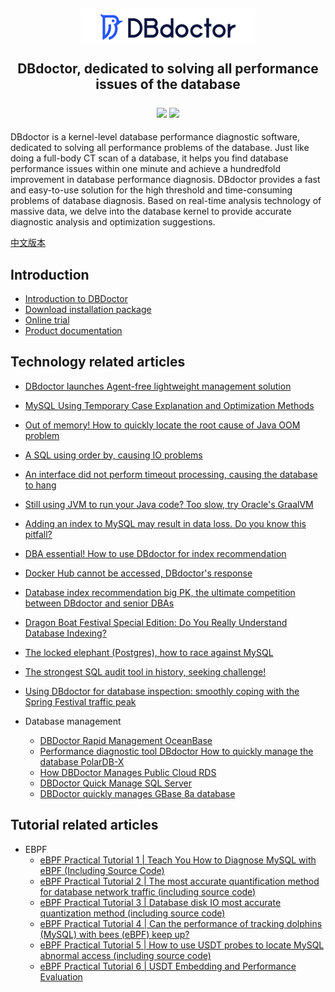 <h2 align="center">

  <img width="280" src="./images/logo.png" >
    <p> DBdoctor, dedicated to solving all performance issues of the database </p>

  <div align="center">
    <a>
        <img src="https://img.shields.io/badge/author-DBdoctor-DAS.svg">
    </a>
    <a>
        <img src="https://img.shields.io/github/license/DBdoctor-DAS/DBdoctor.svg">
    </a>
  </div>
</h2>
DBdoctor is a kernel-level database performance diagnostic software, dedicated to solving all performance problems of the database.
Just like doing a full-body CT scan of a database, it helps you find database performance issues within one minute and achieve a hundredfold improvement in database performance diagnosis.
DBdoctor provides a fast and easy-to-use solution for the high threshold and time-consuming problems of database diagnosis.
Based on real-time analysis technology of massive data, we delve into the database kernel to provide accurate diagnostic analysis and optimization suggestions.

[中文版本](./README.CN.md)

## Introduction

- [Introduction to DBDoctor](https://github.com/DBdoctor-DAS/DBdoctor/blob/main/articles/EnglishVsersion/dbdoctor-introduce.md)
- [Download installation package](https://www.dbdoctor.cn/h-col-133.html)
- [Online trial](https://demo.dbdoctor.cn/)
- [Product documentation](https://demo.dbdoctor.cn/modules/dbDoctor/mdPreview/index.html?readme=help#/)

## Technology related articles
- [DBdoctor launches Agent-free lightweight management solution](https://github.com/DBdoctor-DAS/DBdoctor/blob/main/articles/EnglishVsersion/DbdoctorIntroducesAgentlessLightweightManagementSolution.md)
- [MySQL Using Temporary Case Explanation and Optimization Methods](https://github.com/DBdoctor-DAS/DBdoctor/blob/main/articles/EnglishVsersion/MySQLUsingTemporary.md)
- [Out of memory! How to quickly locate the root cause of Java OOM problem](https://github.com/DBdoctor-DAS/DBdoctor/blob/main/articles/EnglishVsersion/OutOfMemory.md)
- [A SQL using order by, causing IO problems](https://github.com/DBdoctor-DAS/DBdoctor/blob/main/articles/EnglishVsersion/AnSqlLineUsesOrderBy.md)
- [An interface did not perform timeout processing, causing the database to hang](https://github.com/DBdoctor-DAS/DBdoctor/blob/main/articles/EnglishVsersion/AnInterfaceDidNotTimeOut.md)
- [Still using JVM to run your Java code? Too slow, try Oracle's GraalVM](https://github.com/DBdoctor-DAS/DBdoctor/blob/main/articles/EnglishVsersion/StillRunningYourJavaCodeWithTheJvm.md)
- [Adding an index to MySQL may result in data loss. Do you know this pitfall?](https://github.com/DBdoctor-DAS/DBdoctor/blob/main/articles/EnglishVsersion/MysqlCanLoseDataByAddingAnIndex.md)
- [DBA essential! How to use DBdoctor for index recommendation](https://github.com/DBdoctor-DAS/DBdoctor/blob/main/articles/EnglishVsersion/HowDoIUseDbdoctorForIndexRecommendations.md)
- [Docker Hub cannot be accessed, DBdoctor's response](https://github.com/DBdoctor-DAS/DBdoctor/blob/main/articles/EnglishVsersion/DockerhubCannotBeAccessed.md)
- [Database index recommendation big PK, the ultimate competition between DBdoctor and senior DBAs](https://github.com/DBdoctor-DAS/DBdoctor/blob/main/articles/EnglishVsersion/DatabaseIndexRecommendedLargePk.md)
- [Dragon Boat Festival Special Edition: Do You Really Understand Database Indexing?](https://github.com/DBdoctor-DAS/DBdoctor/blob/main/articles/EnglishVsersion/DoYouReallyKnowAnythingAboutDatabaseIndexing.md)
- [The locked elephant (Postgres), how to race against MySQL](https://github.com/DBdoctor-DAS/DBdoctor/blob/main/articles/EnglishVsersion/TheChainedElephant.md)
- [The strongest SQL audit tool in history, seeking challenge!](https://github.com/DBdoctor-DAS/DBdoctor/blob/main/articles/EnglishVsersion/TheMostPowerfulSqlAuditToolEver.md)
- [Using DBdoctor for database inspection: smoothly coping with the Spring Festival traffic peak](https://github.com/DBdoctor-DAS/DBdoctor/blob/main/articles/EnglishVsersion/CopeWithTheSpringFestivalTrafficPeak.md)

- Database management
    - [DBDoctor Rapid Management OceanBase](https://github.com/DBdoctor-DAS/DBdoctor/blob/main/articles/EnglishVsersion/DbdoctorQuicklyManagesOceanbase.md)
    - [Performance diagnostic tool DBdoctor How to quickly manage the database PolarDB-X](https://github.com/DBdoctor-DAS/DBdoctor/blob/main/articles/EnglishVsersion/DbdoctorQuicklyManagesPolardb-x.md)
    - [How DBDoctor Manages Public Cloud RDS](https://github.com/DBdoctor-DAS/DBdoctor/blob/main/articles/EnglishVsersion/HowDoesDbdoctorManagePublicCloudRds.md)
    - [DBDoctor Quick Manage SQL Server](https://github.com/DBdoctor-DAS/DBdoctor/blob/main/articles/EnglishVsersion/DbdoctorQuicklyManagesSqlServer.md)
    - [DBDoctor quickly manages GBase 8a database](https://github.com/DBdoctor-DAS/DBdoctor/blob/main/articles/EnglishVsersion/DbdoctorQuicklyManageGbase.md)

## Tutorial related articles

- EBPF
    - [eBPF Practical Tutorial 1 | Teach You How to Diagnose MySQL with eBPF (Including Source Code)](https://github.com/DBdoctor-DAS/DBdoctor/blob/main/articles/EnglishVsersion/EBPF01.md)
    - [eBPF Practical Tutorial 2 | The most accurate quantification method for database network traffic (including source code)](https://github.com/DBdoctor-DAS/DBdoctor/blob/main/articles/EnglishVsersion/EBPF02.md)
    - [eBPF Practical Tutorial 3 | Database disk IO most accurate quantization method (including source code)](https://github.com/DBdoctor-DAS/DBdoctor/blob/main/articles/EnglishVsersion/EBPF03.md)
    - [eBPF Practical Tutorial 4 | Can the performance of tracking dolphins (MySQL) with bees (eBPF) keep up?](https://github.com/DBdoctor-DAS/DBdoctor/blob/main/articles/EnglishVsersion/UseEbpfToTrackMysql.md)
    - [eBPF Practical Tutorial 5 | How to use USDT probes to locate MySQL abnormal access (including source code)](https://github.com/DBdoctor-DAS/DBdoctor/blob/main/articles/EnglishVsersion/EBPF05.md)
    - [eBPF Practical Tutorial 6 | USDT Embedding and Performance Evaluation](https://github.com/DBdoctor-DAS/DBdoctor/blob/main/articles/EnglishVsersion/EBPF06.md)
    